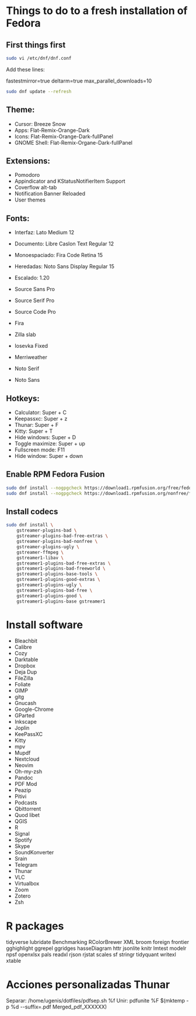 # Things to do to a fresh installation of Fedora

## First things first

```bash
sudo vi /etc/dnf/dnf.conf
```

Add these lines:

fastestmirror=true
deltarm=true
max_parallel_downloads=10


```bash
sudo dnf update --refresh
```

## Theme:
- Cursor: Breeze Snow
- Apps: Flat-Remix-Orange-Dark
- Icons: Flat-Remix-Orange-Dark-fullPanel
- GNOME Shell: Flat-Remix-Organe-Dark-fullPanel

## Extensions:
- Pomodoro
- Appindicator and KStatusNotifierItem Support
- Coverflow alt-tab
- Notification Banner Reloaded
- User themes

## Fonts:
- Interfaz: Lato Medium 12
- Documento: Libre Caslon Text Regular 12
- Monoespaciado: Fira Code Retina 15
- Heredadas: Noto Sans Display Regular 15
- Escalado: 1.20

- Source Sans Pro
- Source Serif Pro
- Source Code Pro
- Fira
- Zilla slab
- Iosevka Fixed
- Merriweather
- Noto Serif
- Noto Sans

## Hotkeys:
- Calculator: Super + C
- Keepassxc: Super + z
- Thunar: Super + F
- Kitty: Super + T
- Hide windows: Super + D
- Toggle maximize: Super + up
- Fullscreen mode: F11
- Hide window: Super + down


## Enable RPM Fedora Fusion

```bash
sudo dnf install --nogpgcheck https://download1.rpmfusion.org/free/fedora/rpmfusion-free-release-38.noarch.rpm
sudo dnf install --nogpgcheck https://download1.rpmfusion.org/nonfree/fedora/rpmfusion-nonfree-release-t1.noarch.rpm
```

## Install codecs

```bash
sudo dnf install \
	gstreamer-plugins-bad \
	gstreamer-plugins-bad-free-extras \
	gstreamer-plugins-bad-nonfree \
	gstreamer-plugins-ugly \
	gstreamer-ffmpeg \
	gstreamer1-libav \
	gstreamer1-plugins-bad-free-extras \
	gstreamer1-plugins-bad-freeworld \
	gstreamer1-plugins-base-tools \
	gstreamer1-plugins-good-extras \
	gstreamer1-plugins-ugly \
	gstreamer1-plugins-bad-free \
	gstreamer1-plugins-good \
	gstreamer1-plugins-base gstreamer1
```

# Install software

- Bleachbit
- Calibre
- Cozy
- Darktable
- Dropbox
- Deja Dup
- FileZilla
- Foliate
- GIMP
- gitg
- Gnucash
- Google-Chrome
- GParted
- Inkscape
- Joplin
- KeePassXC
- Kitty
- mpv
- Mupdf
- Nextcloud
- Neovim
- Oh-my-zsh
- Pandoc
- PDF Mod
- Peazip
- Pitivi
- Podcasts
- Qbittorrent
- Quod libet
- QGIS
- R
- Signal
- Spotify
- Skype
- SoundKonverter
- Srain
- Telegram
- Thunar
- VLC
- Virtualbox
- Zoom
- Zotero
- Zsh

# R packages
tidyverse
lubridate
Benchmarking
RColorBrewer
XML
broom
foreign
frontier
gghighlight
ggrepel
ggridges
hasseDiagram
httr
jsonlite
knitr
lmtest
modelr
npsf
openxlsx
pals
readxl
rjson
rjstat
scales
sf
stringr
tidyquant
writexl
xtable

# Acciones personalizadas Thunar

Separar: /home/ugenis/dotfiles/pdfsep.sh %f
Unir: pdfunite %F $(mktemp -p %d --suffix=.pdf Merged_pdf_XXXXXX)
